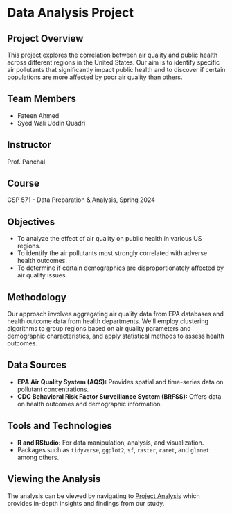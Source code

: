 # Data Analysis Project

## Project Overview
This project explores the correlation between air quality and public health across different regions in the United States. Our aim is to identify specific air pollutants that significantly impact public health and to discover if certain populations are more affected by poor air quality than others.

## Team Members
- Fateen Ahmed
- Syed Wali Uddin Quadri

## Instructor
Prof. Panchal

## Course
CSP 571 - Data Preparation & Analysis, Spring 2024

## Objectives
- To analyze the effect of air quality on public health in various US regions.
- To identify the air pollutants most strongly correlated with adverse health outcomes.
- To determine if certain demographics are disproportionately affected by air quality issues.

## Methodology
Our approach involves aggregating air quality data from EPA databases and health outcome data from health departments. We'll employ clustering algorithms to group regions based on air quality parameters and demographic characteristics, and apply statistical methods to assess health outcomes.

## Data Sources
- **EPA Air Quality System (AQS):** Provides spatial and time-series data on pollutant concentrations.
- **CDC Behavioral Risk Factor Surveillance System (BRFSS):** Offers data on health outcomes and demographic information.

## Tools and Technologies
- **R and RStudio:** For data manipulation, analysis, and visualization.
- Packages such as `tidyverse`, `ggplot2`, `sf`, `raster`, `caret`, and `glmnet` among others.

## Viewing the Analysis
The analysis can be viewed by navigating to [Project Analysis](https://alfa2k.github.io/csp571-Analysis-Project/) which provides in-depth insights and findings from our study.

